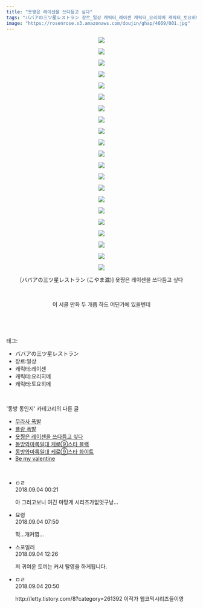 ```yaml
---
title: "욧쨩은 레이센을 쓰다듬고 싶다"
tags: "ババアの三ツ星レストラン 장르_일상 캐릭터_레이센 캐릭터_요리히메 캐릭터_토요히메 こやま滋 동방_동인지"
image: "https://rosenrose.s3.amazonaws.com/doujin/ghap/4669/001.jpg"
---
```

<div class="article">
<p style="text-align: center; clear: none; float: none;"><img src="{{ site.imgserver1 }}/ghap/4669/001.jpg"/></p>
<p style="text-align: center; clear: none; float: none;"><img src="{{ site.imgserver1 }}/ghap/4669/002.jpg"/></p>
<p style="text-align: center; clear: none; float: none;"><img src="{{ site.imgserver1 }}/ghap/4669/003.jpg"/></p>
<p style="text-align: center; clear: none; float: none;"><img src="{{ site.imgserver1 }}/ghap/4669/004.jpg"/></p>
<p style="text-align: center; clear: none; float: none;"><img src="{{ site.imgserver1 }}/ghap/4669/005.jpg"/></p>
<p style="text-align: center; clear: none; float: none;"><img src="{{ site.imgserver1 }}/ghap/4669/006.jpg"/></p>
<p style="text-align: center; clear: none; float: none;"><img src="{{ site.imgserver1 }}/ghap/4669/007.jpg"/></p>
<p style="text-align: center; clear: none; float: none;"><img src="{{ site.imgserver1 }}/ghap/4669/008.jpg"/></p>
<p style="text-align: center; clear: none; float: none;"><img src="{{ site.imgserver1 }}/ghap/4669/009.jpg"/></p>
<p style="text-align: center; clear: none; float: none;"><img src="{{ site.imgserver1 }}/ghap/4669/010.jpg"/></p>
<p style="text-align: center; clear: none; float: none;"><img src="{{ site.imgserver1 }}/ghap/4669/011.jpg"/></p>
<p style="text-align: center; clear: none; float: none;"><img src="{{ site.imgserver1 }}/ghap/4669/012.jpg"/></p>
<p style="text-align: center; clear: none; float: none;"><img src="{{ site.imgserver1 }}/ghap/4669/013.jpg"/></p>
<p style="text-align: center; clear: none; float: none;"><img src="{{ site.imgserver1 }}/ghap/4669/014.jpg"/></p>
<p style="text-align: center; clear: none; float: none;"><img src="{{ site.imgserver1 }}/ghap/4669/015.jpg"/></p>
<p style="text-align: center; clear: none; float: none;"><img src="{{ site.imgserver1 }}/ghap/4669/016.jpg"/></p>
<p style="text-align: center; clear: none; float: none;"><img src="{{ site.imgserver1 }}/ghap/4669/017.jpg"/></p>
<p style="text-align: center; clear: none; float: none;"><img src="{{ site.imgserver1 }}/ghap/4669/018.jpg"/></p>
<p style="text-align: center; clear: none; float: none;"><img src="{{ site.imgserver1 }}/ghap/4669/019.jpg"/></p>
<p style="text-align: center; clear: none; float: none;"><img src="{{ site.imgserver1 }}/ghap/4669/020.jpg"/></p>
<p style="text-align: center; clear: none; float: none;"><img src="{{ site.imgserver1 }}/ghap/4669/021.jpg"/></p>
<p style="text-align: center; clear: none; float: none;">[ババアの三ツ星レストラン (こやま滋)] 욧쨩은 레이센을 쓰다듬고 싶다</p>
<p style="text-align: center; clear: none; float: none;"><br/></p>
<p style="text-align: center; clear: none; float: none;">이 서클 만화 두 개쯤 하드 어딘가에 있을텐데</p>
<p><br/></p>
</div><br/>
<div class="tagTrail">
<p>태그: </p>
<ul>
<li>ババアの三ツ星レストラン</li>
<li>장르:일상</li>
<li>캐릭터:레이센</li>
<li>캐릭터:요리히메</li>
<li>캐릭터:토요히메</li>
</ul>
</div><br/>
<div class="another">
<p>'동방 동인지' 카테고리의 다른 글</p>
<ul>
<li><a href="/ghap_4671">무라사 폭발</a></li>
<li><a href="/ghap_4670">플랑 폭발</a></li>
<li><a href="/ghap_4669">욧쨩은 레이센을 쓰다듬고 싶다</a></li>
<li><a href="/ghap_4668">동방와마록일대 케로⑨스타 블랙</a></li>
<li><a href="/ghap_4667">동방와마록일대 케로⑨스타 화이트</a></li>
<li><a href="/ghap_4666">Be my valentine</a></li>
</ul>
</div><br/>
<div class="cb_module cb_fluid">
<div class="cb_wrt cb_profile">
<div class="comment">
<ul>
<li class="cb_thumb_off" id="comment15325657">
<div class="cb_comment_area">
<div class="cb_info_area">
<div class="cb_section">
<span class="cb_nick_name">ㅁㄹ</span>
</div>
<div class="cb_section">
<span class="cb_date">2018.09.04 00:21 </span>
</div>
</div>
<div class="cb_dsc_comment">
<p class="cb_dsc">
											아 그러고보니 여긴 마망게 시리즈가없엇구낭...
										</p>
</div>
</div></li>
<li class="cb_thumb_off" id="comment15325796">
<div class="cb_comment_area">
<div class="cb_info_area">
<div class="cb_section">
<span class="cb_nick_name">묘령</span>
</div>
<div class="cb_section">
<span class="cb_date">2018.09.04 07:50 </span>
</div>
</div>
<div class="cb_dsc_comment">
<p class="cb_dsc">
											헉...개커엽...
										</p>
</div>
</div></li>
<li class="cb_thumb_off" id="comment15325882">
<div class="cb_comment_area">
<div class="cb_info_area">
<div class="cb_section">
<span class="cb_nick_name">스포일러</span>
</div>
<div class="cb_section">
<span class="cb_date">2018.09.04 12:26 </span>
</div>
</div>
<div class="cb_dsc_comment">
<p class="cb_dsc">
											저 귀여운 토끼는 커서 탈영을 하게됩니다.
										</p>
</div>
</div></li>
<li class="cb_thumb_off" id="comment15326099">
<div class="cb_comment_area">
<div class="cb_info_area">
<div class="cb_section">
<span class="cb_nick_name">ㅁㄹ</span>
</div>
<div class="cb_section">
<span class="cb_date">2018.09.04 20:50 </span>
</div>
</div>
<div class="cb_dsc_comment">
<p class="cb_dsc">
											http://letty.tistory.com/8?category=261392  이작가 웹코믹시리즈들이영
										</p>
</div>
</div></li>
</ul>
</div>
</div><!-- commentList close -->
</div><br/>
